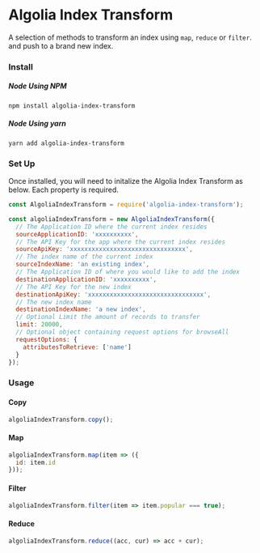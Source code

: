 # Algolia Index Transform

A selection of methods to transform an index using `map`, `reduce` or `filter`.
and push to a brand new index.

### Install

##### Node Using NPM

`npm install algolia-index-transform`

##### Node Using yarn

`yarn add algolia-index-transform`

### Set Up

Once installed, you will need to initalize the Algolia Index Transform as below.
Each property is required.

```js
const AlgoliaIndexTransform = require('algolia-index-transform');

const algoliaIndexTransform = new AlgoliaIndexTransform({
  // The Application ID where the current index resides
  sourceApplicationID: 'xxxxxxxxxx',
  // The API Key for the app where the current index resides
  sourceApiKey: 'xxxxxxxxxxxxxxxxxxxxxxxxxxxxxxxx',
  // The index name of the current index
  sourceIndexName: 'an existing index',
  // The Application ID of where you would like to add the index
  destinationApplicationID: 'xxxxxxxxxx',
  // The API Key for the new index
  destinationApiKey: 'xxxxxxxxxxxxxxxxxxxxxxxxxxxxxxxx',
  // The new index name
  destinationIndexName: 'a new index',
  // Optional Limit the amount of records to transfer
  limit: 20000,
  // Optional object containing request options for browseAll
  requestOptions: {
    attributesToRetrieve: ['name']
  }
});
```

### Usage

#### Copy

```js
algoliaIndexTransform.copy();
```

#### Map

```js
algoliaIndexTransform.map(item => ({
  id: item.id
}));
```

#### Filter

```js
algoliaIndexTransform.filter(item => item.popular === true);
```

#### Reduce

```js
algoliaIndexTransform.reduce((acc, cur) => acc + cur);
```
